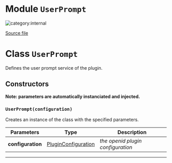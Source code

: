 # Module `UserPrompt`

![category:internal](https://img.shields.io/badge/category-internal-blue.svg?style=flat-square)



[Source file](..\src\user-prompt.js)

# Class `UserPrompt`

Defines the user prompt service of the plugin.

## Constructors

__Note: parameters are automatically instanciated and injected.__

### `UserPrompt(configuration)`

Creates an instance of the class with the specified parameters.

Parameters | Type | Description
--- | --- | ---
__configuration__ | [PluginConfiguration](src_plugin-configuration.md) | *the openid plugin configuration*

---

